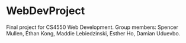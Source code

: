 # WebDevProject
Final project for CS4550 Web Development. Group members: Spencer Mullen, Ethan Kong, Maddie Lebiedzinski, Esther Ho, Damian Uduevbo.
